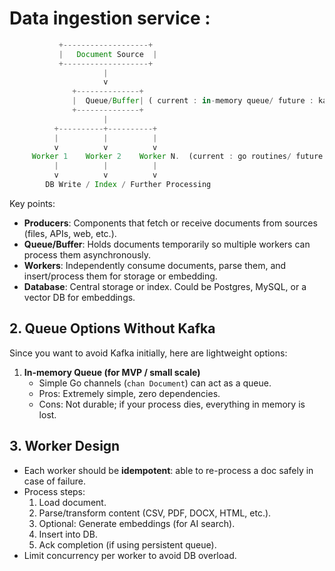 # Data ingestion service :

```jsx
           +-------------------+
           |   Document Source  |
           +-------------------+
                     |
                     v
              +--------------+
              |  Queue/Buffer| ( current : in-memory queue/ future : kafka )
              +--------------+
                     |
          +----------+----------+
          |          |          |
          v          v          v
     Worker 1    Worker 2    Worker N.  (current : go routines/ future : workers )
          |          |          |
          v          v          v
        DB Write / Index / Further Processing

```

Key points:

- **Producers**: Components that fetch or receive documents from sources (files, APIs, web, etc.).
- **Queue/Buffer**: Holds documents temporarily so multiple workers can process them asynchronously.
- **Workers**: Independently consume documents, parse them, and insert/process them for storage or embedding.
- **Database**: Central storage or index. Could be Postgres, MySQL, or a vector DB for embeddings.

## **2. Queue Options Without Kafka**

Since you want to avoid Kafka initially, here are lightweight options:

1. **In-memory Queue (for MVP / small scale)**
    - Simple Go channels (`chan Document`) can act as a queue.
    - Pros: Extremely simple, zero dependencies.
    - Cons: Not durable; if your process dies, everything in memory is lost.

## **3. Worker Design**

- Each worker should be **idempotent**: able to re-process a doc safely in case of failure.
- Process steps:
    1. Load document.
    2. Parse/transform content (CSV, PDF, DOCX, HTML, etc.).
    3. Optional: Generate embeddings (for AI search).
    4. Insert into DB.
    5. Ack completion (if using persistent queue).
- Limit concurrency per worker to avoid DB overload.